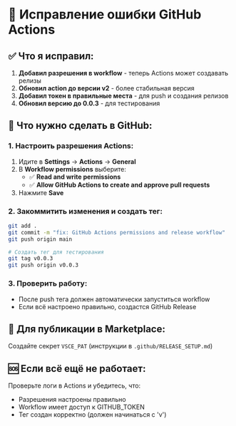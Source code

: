 # 🔧 Исправление ошибки GitHub Actions

## ✅ Что я исправил:

1. **Добавил разрешения в workflow** - теперь Actions может создавать релизы
2. **Обновил action до версии v2** - более стабильная версия
3. **Добавил токен в правильные места** - для push и создания релизов
4. **Обновил версию до 0.0.3** - для тестирования

## 🚀 Что нужно сделать в GitHub:

### 1. Настроить разрешения Actions:
1. Идите в **Settings** → **Actions** → **General**
2. В **Workflow permissions** выберите:
   - ✅ **Read and write permissions**
   - ✅ **Allow GitHub Actions to create and approve pull requests**
3. Нажмите **Save**

### 2. Закоммитить изменения и создать тег:
```bash
git add .
git commit -m "fix: GitHub Actions permissions and release workflow"
git push origin main

# Создать тег для тестирования
git tag v0.0.3
git push origin v0.0.3
```

### 3. Проверить работу:
- После push тега должен автоматически запуститься workflow
- Если всё настроено правильно, создастся GitHub Release

## 🔐 Для публикации в Marketplace:
Создайте секрет `VSCE_PAT` (инструкции в `.github/RELEASE_SETUP.md`)

## 🆘 Если всё ещё не работает:
Проверьте логи в Actions и убедитесь, что:
- Разрешения настроены правильно
- Workflow имеет доступ к GITHUB_TOKEN
- Тег создан корректно (должен начинаться с 'v')

